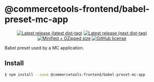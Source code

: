 # @commercetools-frontend/babel-preset-mc-app

<p align="center">
  <a href="https://www.npmjs.com/package/@commercetools-frontend/babel-preset-mc-app"><img src="https://badgen.net/npm/v/@commercetools-frontend/babel-preset-mc-app" alt="Latest release (latest dist-tag)" /></a> <a href="https://www.npmjs.com/package/@commercetools-frontend/babel-preset-mc-app"><img src="https://badgen.net/npm/v/@commercetools-frontend/babel-preset-mc-app/next" alt="Latest release (next dist-tag)" /></a> <a href="https://bundlephobia.com/result?p=@commercetools-frontend/babel-preset-mc-app"><img src="https://badgen.net/bundlephobia/minzip/@commercetools-frontend/babel-preset-mc-app" alt="Minified + GZipped size" /></a> <a href="https://github.com/commercetools/merchant-center-application-kit/blob/master/LICENSE"><img src="https://badgen.net/github/license/commercetools/merchant-center-application-kit" alt="GitHub license" /></a>
</p>

Babel preset used by a MC application.

## Install

```bash
$ npm install --save @commercetools-frontend/babel-preset-mc-app
```
